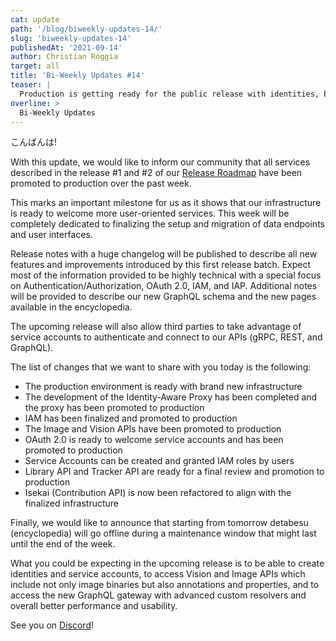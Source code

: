 ```yaml
---
cat: update
path: '/blog/biweekly-updates-14/'
slug: 'biweekly-updates-14'
publishedAt: '2021-09-14'
author: Christian Roggia
target: all
title: 'Bi-Weekly Updates #14'
teaser: |
  Production is getting ready for the public release with identities, brand new APIs, and a refactored gateway.
overline: >
  Bi-Weekly Updates
---
```


こんばんは!

With this update, we would like to inform our community that all services described in the release #1 and #2 of our [Release Roadmap](/blog/release-roadmap-media-platform-2021/) have been promoted to production over the past week.

This marks an important milestone for us as it shows that our infrastructure is ready to welcome more user-oriented services.
This week will be completely dedicated to finalizing the setup and migration of data endpoints and user interfaces.

Release notes with a huge changelog will be published to describe all new features and improvements introduced by this first release batch.
Expect most of the information provided to be highly technical with a special focus on Authentication/Authorization, OAuth 2.0, IAM, and IAP. Additional notes will be provided to describe our new GraphQL schema and the new pages available in the encyclopedia.

The upcoming release will also allow third parties to take advantage of service accounts to authenticate and connect to our APIs (gRPC, REST, and GraphQL).

The list of changes that we want to share with you today is the following:

- The production environment is ready with brand new infrastructure
- The development of the Identity-Aware Proxy has been completed and the proxy has been promoted to production
- IAM has been finalized and promoted to production
- The Image and Vision APIs have been promoted to production
- OAuth 2.0 is ready to welcome service accounts and has been promoted to production
- Service Accounts can be created and granted IAM roles by users
- Library API and Tracker API are ready for a final review and promotion to production
- Isekai (Contribution API) is now been refactored to align with the finalized infrastructure

Finally, we would like to announce that starting from tomorrow detabesu (encyclopedia) will go offline during a maintenance window that might last until the end of the week.

What you could be expecting in the upcoming release is to be able to create identities and service accounts, to access Vision and Image APIs which include not only image binaries but also annotations and properties, and to access the new GraphQL gateway with advanced custom resolvers and overall better performance and usability.

See you on [Discord](https://discord.gg/WvNsjtR)!
